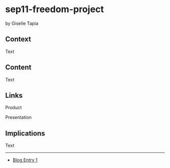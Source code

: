 # sep11-freedom-project

by Giselle Tapia

## Context
Text

## Content
Text

## Links

Product

Presentation

## Implications
Text

---

* [Blog Entry 1](entries/entry01.md)

